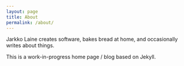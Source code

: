 ```yaml
---
layout: page
title: About
permalink: /about/
---
```


Jarkko Laine creates software, bakes bread at home, and occasionally writes about things.

This is a work-in-progress home page / blog based on Jekyll.
